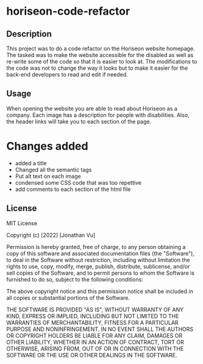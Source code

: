 # horiseon-code-refactor

## Description 
This project was to do a code refactor on the Horiseon website homepage. The tasked was to make the website accessible for the disabled as well as re-write some of the code so that it is easier to look at. The modifications to the code was not to change the way it looks but to make it easier for the back-end developers to read and edit if needed.

## Usage
When opening the website you are able to read about Horiseon as a company. Each image has a description for people with disabilities. Also, the header links will take you to each section of the page.

# Changes added 
* added a title
* Changed all the semantic tags
* Put alt text on each image
* condensed some CSS code that was too repettive
* add comments to each section of the html file



## License
MIT License

Copyright (c) [2022] [Jonathan Vu]

Permission is hereby granted, free of charge, to any person obtaining a copy
of this software and associated documentation files (the "Software"), to deal
in the Software without restriction, including without limitation the rights
to use, copy, modify, merge, publish, distribute, sublicense, and/or sell
copies of the Software, and to permit persons to whom the Software is
furnished to do so, subject to the following conditions:

The above copyright notice and this permission notice shall be included in all
copies or substantial portions of the Software.

THE SOFTWARE IS PROVIDED "AS IS", WITHOUT WARRANTY OF ANY KIND, EXPRESS OR
IMPLIED, INCLUDING BUT NOT LIMITED TO THE WARRANTIES OF MERCHANTABILITY,
FITNESS FOR A PARTICULAR PURPOSE AND NONINFRINGEMENT. IN NO EVENT SHALL THE
AUTHORS OR COPYRIGHT HOLDERS BE LIABLE FOR ANY CLAIM, DAMAGES OR OTHER
LIABILITY, WHETHER IN AN ACTION OF CONTRACT, TORT OR OTHERWISE, ARISING FROM,
OUT OF OR IN CONNECTION WITH THE SOFTWARE OR THE USE OR OTHER DEALINGS IN THE
SOFTWARE.